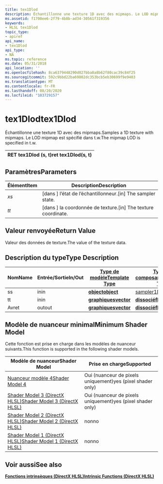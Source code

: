 ```yaml
---
title: tex1Dlod
description: Échantillonne une texture 1D avec des mipmaps. Le LOD mipmap est spécifié dans t.w.
ms.assetid: f1700ee6-2f79-4b8b-ad34-30561f319356
keywords:
- HLSL tex1Dlod
topic_type:
- apiref
api_name:
- tex1Dlod
api_type:
- NA
ms.topic: reference
ms.date: 05/31/2018
api_location: ''
ms.openlocfilehash: 8ca6379448290d027bba8a8b62f80cac39c84f25
ms.sourcegitcommit: 592c9bbd22ba69802dc353bcb5eb30699f9e9403
ms.translationtype: MT
ms.contentlocale: fr-FR
ms.lasthandoff: 08/20/2020
ms.locfileid: "103729157"
---
```

# <a name="tex1dlod"></a><span data-ttu-id="f2cd6-105">tex1Dlod</span><span class="sxs-lookup"><span data-stu-id="f2cd6-105">tex1Dlod</span></span>

<span data-ttu-id="f2cd6-106">Échantillonne une texture 1D avec des mipmaps.</span><span class="sxs-lookup"><span data-stu-id="f2cd6-106">Samples a 1D texture with mipmaps.</span></span> <span data-ttu-id="f2cd6-107">Le LOD mipmap est spécifié dans t.w.</span><span class="sxs-lookup"><span data-stu-id="f2cd6-107">The mipmap LOD is specified in t.w.</span></span>



| <span data-ttu-id="f2cd6-108">RET tex1Dlod (s, t)</span><span class="sxs-lookup"><span data-stu-id="f2cd6-108">ret tex1Dlod(s, t)</span></span> |
|--------------------|



 

## <a name="parameters"></a><span data-ttu-id="f2cd6-109">Paramètres</span><span class="sxs-lookup"><span data-stu-id="f2cd6-109">Parameters</span></span>



| <span data-ttu-id="f2cd6-110">Élément</span><span class="sxs-lookup"><span data-stu-id="f2cd6-110">Item</span></span>                                                   | <span data-ttu-id="f2cd6-111">Description</span><span class="sxs-lookup"><span data-stu-id="f2cd6-111">Description</span></span>                               |
|--------------------------------------------------------|-------------------------------------------|
| <span data-ttu-id="f2cd6-112"><span id="s"></span><span id="S"></span>*x*</span><span class="sxs-lookup"><span data-stu-id="f2cd6-112"><span id="s"></span><span id="S"></span>*s*</span></span><br/> | <span data-ttu-id="f2cd6-113">\[dans \] l’état de l’échantillonneur.</span><span class="sxs-lookup"><span data-stu-id="f2cd6-113">\[in\] The sampler state.</span></span><br/>      |
| <span data-ttu-id="f2cd6-114"><span id="t"></span><span id="T"></span>*t*</span><span class="sxs-lookup"><span data-stu-id="f2cd6-114"><span id="t"></span><span id="T"></span>*t*</span></span><br/> | <span data-ttu-id="f2cd6-115">\[dans \] la coordonnée de texture.</span><span class="sxs-lookup"><span data-stu-id="f2cd6-115">\[in\] The texture coordinate.</span></span><br/> |



 

## <a name="return-value"></a><span data-ttu-id="f2cd6-116">Valeur renvoyée</span><span class="sxs-lookup"><span data-stu-id="f2cd6-116">Return Value</span></span>

<span data-ttu-id="f2cd6-117">Valeur des données de texture.</span><span class="sxs-lookup"><span data-stu-id="f2cd6-117">The value of the texture data.</span></span>

## <a name="type-description"></a><span data-ttu-id="f2cd6-118">Description du type</span><span class="sxs-lookup"><span data-stu-id="f2cd6-118">Type Description</span></span>



| <span data-ttu-id="f2cd6-119">Nom</span><span class="sxs-lookup"><span data-stu-id="f2cd6-119">Name</span></span> | <span data-ttu-id="f2cd6-120">Entrée/Sortie</span><span class="sxs-lookup"><span data-stu-id="f2cd6-120">In/Out</span></span> | [<span data-ttu-id="f2cd6-121">**Type de modèle**</span><span class="sxs-lookup"><span data-stu-id="f2cd6-121">**Template Type**</span></span>](dx-graphics-hlsl-intrinsic-functions.md)                       | [<span data-ttu-id="f2cd6-122">**Type de composant**</span><span class="sxs-lookup"><span data-stu-id="f2cd6-122">**Component Type**</span></span>](dx-graphics-hlsl-intrinsic-functions.md) | <span data-ttu-id="f2cd6-123">Taille</span><span class="sxs-lookup"><span data-stu-id="f2cd6-123">Size</span></span> |
|------|--------|-------------------------------------------------------------------------------------|----------------------------------------------------------------|------|
| <span data-ttu-id="f2cd6-124">s</span><span class="sxs-lookup"><span data-stu-id="f2cd6-124">s</span></span>    | <span data-ttu-id="f2cd6-125">in</span><span class="sxs-lookup"><span data-stu-id="f2cd6-125">in</span></span>     | [<span data-ttu-id="f2cd6-126">**object**</span><span class="sxs-lookup"><span data-stu-id="f2cd6-126">**object**</span></span>](dx-graphics-hlsl-intrinsic-functions.md) | [<span data-ttu-id="f2cd6-127">sampler1D</span><span class="sxs-lookup"><span data-stu-id="f2cd6-127">sampler1D</span></span>](dx-graphics-hlsl-sampler.md)                      | <span data-ttu-id="f2cd6-128">1</span><span class="sxs-lookup"><span data-stu-id="f2cd6-128">1</span></span>    |
| <span data-ttu-id="f2cd6-129">t</span><span class="sxs-lookup"><span data-stu-id="f2cd6-129">t</span></span>    | <span data-ttu-id="f2cd6-130">in</span><span class="sxs-lookup"><span data-stu-id="f2cd6-130">in</span></span>     | [<span data-ttu-id="f2cd6-131">**graphiques**</span><span class="sxs-lookup"><span data-stu-id="f2cd6-131">**vector**</span></span>](dx-graphics-hlsl-intrinsic-functions.md) | [<span data-ttu-id="f2cd6-132">**dissocié**</span><span class="sxs-lookup"><span data-stu-id="f2cd6-132">**float**</span></span>](/windows/desktop/WinProg/windows-data-types)                        | <span data-ttu-id="f2cd6-133">4</span><span class="sxs-lookup"><span data-stu-id="f2cd6-133">4</span></span>    |
| <span data-ttu-id="f2cd6-134">Av</span><span class="sxs-lookup"><span data-stu-id="f2cd6-134">ret</span></span>  | <span data-ttu-id="f2cd6-135">out</span><span class="sxs-lookup"><span data-stu-id="f2cd6-135">out</span></span>    | [<span data-ttu-id="f2cd6-136">**graphiques**</span><span class="sxs-lookup"><span data-stu-id="f2cd6-136">**vector**</span></span>](dx-graphics-hlsl-intrinsic-functions.md) | [<span data-ttu-id="f2cd6-137">**dissocié**</span><span class="sxs-lookup"><span data-stu-id="f2cd6-137">**float**</span></span>](/windows/desktop/WinProg/windows-data-types)                        | <span data-ttu-id="f2cd6-138">4</span><span class="sxs-lookup"><span data-stu-id="f2cd6-138">4</span></span>    |



 

## <a name="minimum-shader-model"></a><span data-ttu-id="f2cd6-139">Modèle de nuanceur minimal</span><span class="sxs-lookup"><span data-stu-id="f2cd6-139">Minimum Shader Model</span></span>

<span data-ttu-id="f2cd6-140">Cette fonction est prise en charge dans les modèles de nuanceur suivants.</span><span class="sxs-lookup"><span data-stu-id="f2cd6-140">This function is supported in the following shader models.</span></span>



| <span data-ttu-id="f2cd6-141">Modèle de nuanceur</span><span class="sxs-lookup"><span data-stu-id="f2cd6-141">Shader Model</span></span>                                              | <span data-ttu-id="f2cd6-142">Prise en charge</span><span class="sxs-lookup"><span data-stu-id="f2cd6-142">Supported</span></span>               |
|-----------------------------------------------------------|-------------------------|
| [<span data-ttu-id="f2cd6-143">Nuanceur modèle 4</span><span class="sxs-lookup"><span data-stu-id="f2cd6-143">Shader Model 4</span></span>](dx-graphics-hlsl-sm4.md)                | <span data-ttu-id="f2cd6-144">Oui (nuanceur de pixels uniquement)</span><span class="sxs-lookup"><span data-stu-id="f2cd6-144">yes (pixel shader only)</span></span> |
| [<span data-ttu-id="f2cd6-145">Shader Model 3 (DirectX HLSL)</span><span class="sxs-lookup"><span data-stu-id="f2cd6-145">Shader Model 3 (DirectX HLSL)</span></span>](dx-graphics-hlsl-sm3.md) | <span data-ttu-id="f2cd6-146">Oui (nuanceur de pixels uniquement)</span><span class="sxs-lookup"><span data-stu-id="f2cd6-146">yes (pixel shader only)</span></span> |
| [<span data-ttu-id="f2cd6-147">Shader Model 2 (DirectX HLSL)</span><span class="sxs-lookup"><span data-stu-id="f2cd6-147">Shader Model 2 (DirectX HLSL)</span></span>](dx-graphics-hlsl-sm2.md) | <span data-ttu-id="f2cd6-148">non</span><span class="sxs-lookup"><span data-stu-id="f2cd6-148">no</span></span>                      |
| [<span data-ttu-id="f2cd6-149">Shader Model 1 (DirectX HLSL)</span><span class="sxs-lookup"><span data-stu-id="f2cd6-149">Shader Model 1 (DirectX HLSL)</span></span>](dx-graphics-hlsl-sm1.md) | <span data-ttu-id="f2cd6-150">non</span><span class="sxs-lookup"><span data-stu-id="f2cd6-150">no</span></span>                      |



 

## <a name="see-also"></a><span data-ttu-id="f2cd6-151">Voir aussi</span><span class="sxs-lookup"><span data-stu-id="f2cd6-151">See also</span></span>

<dl> <dt>

[<span data-ttu-id="f2cd6-152">**Fonctions intrinsèques (DirectX HLSL)**</span><span class="sxs-lookup"><span data-stu-id="f2cd6-152">**Intrinsic Functions (DirectX HLSL)**</span></span>](dx-graphics-hlsl-intrinsic-functions.md)
</dt> </dl>

 

